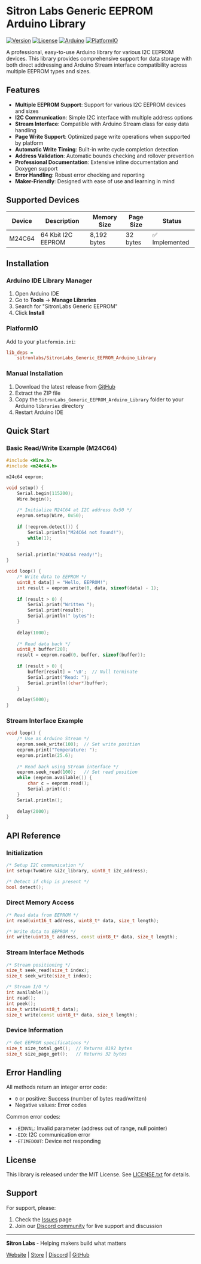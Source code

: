 # Sitron Labs Generic EEPROM Arduino Library

[![Version](https://img.shields.io/badge/version-0.3.0-blue.svg)](https://github.com/sitronlabs/SitronLabs_Generic_EEPROM_Arduino_Library)
[![License](https://img.shields.io/badge/license-MIT-green.svg)](LICENSE.txt)
[![Arduino](https://img.shields.io/badge/Arduino-Compatible-orange.svg)](https://www.arduino.cc/)
[![PlatformIO](https://img.shields.io/badge/PlatformIO-Compatible-blue.svg)](https://platformio.org/)

A professional, easy-to-use Arduino library for various I2C EEPROM devices. This library provides comprehensive support for data storage with both direct addressing and Arduino Stream interface compatibility across multiple EEPROM types and sizes.

## Features

- **Multiple EEPROM Support**: Support for various I2C EEPROM devices and sizes
- **I2C Communication**: Simple I2C interface with multiple address options
- **Stream Interface**: Compatible with Arduino Stream class for easy data handling
- **Page Write Support**: Optimized page write operations when supported by platform
- **Automatic Write Timing**: Built-in write cycle completion detection
- **Address Validation**: Automatic bounds checking and rollover prevention
- **Professional Documentation**: Extensive inline documentation and Doxygen support
- **Error Handling**: Robust error checking and reporting
- **Maker-Friendly**: Designed with ease of use and learning in mind

## Supported Devices

| Device | Description | Memory Size | Page Size | Status |
|--------|-------------|-------------|-----------|--------|
| M24C64 | 64 Kbit I2C EEPROM | 8,192 bytes | 32 bytes | ✅ Implemented |

## Installation

### Arduino IDE Library Manager
1. Open Arduino IDE
2. Go to **Tools** → **Manage Libraries**
3. Search for "SitronLabs Generic EEPROM"
4. Click **Install**

### PlatformIO
Add to your `platformio.ini`:
```ini
lib_deps = 
    sitronlabs/SitronLabs_Generic_EEPROM_Arduino_Library
```

### Manual Installation
1. Download the latest release from [GitHub](https://github.com/sitronlabs/SitronLabs_Generic_EEPROM_Arduino_Library/releases)
2. Extract the ZIP file
3. Copy the `SitronLabs_Generic_EEPROM_Arduino_Library` folder to your Arduino `libraries` directory
4. Restart Arduino IDE

## Quick Start

### Basic Read/Write Example (M24C64)
```cpp
#include <Wire.h>
#include <m24c64.h>

m24c64 eeprom;

void setup() {
    Serial.begin(115200);
    Wire.begin();
    
    /* Initialize M24C64 at I2C address 0x50 */
    eeprom.setup(Wire, 0x50);
    
    if (!eeprom.detect()) {
        Serial.println("M24C64 not found!");
        while(1);
    }
    
    Serial.println("M24C64 ready!");
}

void loop() {
    /* Write data to EEPROM */
    uint8_t data[] = "Hello, EEPROM!";
    int result = eeprom.write(0, data, sizeof(data) - 1);
    
    if (result > 0) {
        Serial.print("Written ");
        Serial.print(result);
        Serial.println(" bytes");
    }
    
    delay(1000);
    
    /* Read data back */
    uint8_t buffer[20];
    result = eeprom.read(0, buffer, sizeof(buffer));
    
    if (result > 0) {
        buffer[result] = '\0';  // Null terminate
        Serial.print("Read: ");
        Serial.println((char*)buffer);
    }
    
    delay(5000);
}
```

### Stream Interface Example
```cpp
void loop() {
    /* Use as Arduino Stream */
    eeprom.seek_write(100);  // Set write position
    eeprom.print("Temperature: ");
    eeprom.println(25.6);
    
    /* Read back using Stream interface */
    eeprom.seek_read(100);   // Set read position
    while (eeprom.available()) {
        char c = eeprom.read();
        Serial.print(c);
    }
    Serial.println();
    
    delay(2000);
}
```

## API Reference

### Initialization
```cpp
/* Setup I2C communication */
int setup(TwoWire &i2c_library, uint8_t i2c_address);

/* Detect if chip is present */
bool detect();
```

### Direct Memory Access
```cpp
/* Read data from EEPROM */
int read(uint16_t address, uint8_t* data, size_t length);

/* Write data to EEPROM */
int write(uint16_t address, const uint8_t* data, size_t length);
```

### Stream Interface Methods
```cpp
/* Stream positioning */
size_t seek_read(size_t index);
size_t seek_write(size_t index);

/* Stream I/O */
int available();
int read();
int peek();
size_t write(uint8_t data);
size_t write(const uint8_t* data, size_t length);
```

### Device Information
```cpp
/* Get EEPROM specifications */
size_t size_total_get();  // Returns 8192 bytes
size_t size_page_get();   // Returns 32 bytes
```

## Error Handling

All methods return an integer error code:
- `0` or positive: Success (number of bytes read/written)
- Negative values: Error codes

Common error codes:
- `-EINVAL`: Invalid parameter (address out of range, null pointer)
- `-EIO`: I2C communication error
- `-ETIMEDOUT`: Device not responding

## License

This library is released under the MIT License. See [LICENSE.txt](LICENSE.txt) for details.

## Support

For support, please:
1. Check the [Issues](https://github.com/sitronlabs/SitronLabs_Generic_EEPROM_Arduino_Library/issues) page
2. Join our [Discord community](https://discord.gg/b6VzayWAMZ) for live support and discussion

---

**Sitron Labs** - Helping makers build what matters

[Website](https://sitronlabs.com) | [Store](https://www.sitronlabs.com/store) | [Discord](https://discord.gg/b6VzayWAMZ) | [GitHub](https://github.com/sitronlabs)
